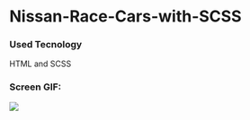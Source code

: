 # Nissan-Race-Cars-with-SCSS

<h3>Used Tecnology</h3>
<p>HTML and SCSS</p>

<h3>Screen GIF: </h3>
<img src="images/nissan.gif"/>
